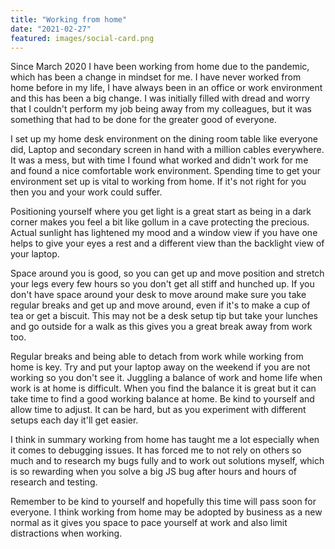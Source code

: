 ```yaml
---
title: "Working from home"
date: "2021-02-27"
featured: images/social-card.png
---
```


Since March 2020 I have been working from home due to the pandemic, which has been a change in mindset for me. I have never worked from home before in my life, I have always been in an office or work environment and this has been a big change. I was initially filled with dread and worry that I couldn't perform my job being away from my colleagues, but it was something that had to be done for the greater good of everyone. 

I set up my home desk environment on the dining room table like everyone did, Laptop and secondary screen in hand with a million cables everywhere. It was a mess, but with time I found what worked and didn't work for me and found a nice comfortable work environment. Spending time to get your environment set up is vital to working from home. If it's not right for you then you and your work could suffer.

Positioning yourself where you get light is a great start as being in a dark corner makes you feel a bit like gollum in a cave protecting the precious. Actual sunlight has lightened my mood and a window view if you have one helps to give your eyes a rest and a different view than the backlight view of your laptop. 

Space around you is good, so you can get up and move position and stretch your legs every few hours so you don't get all stiff and hunched up. If you don't have space around your desk to move around make sure you take regular breaks and get up and move around, even if it's to make a cup of tea or get a biscuit. This may not be a desk setup tip but take your lunches and go outside for a walk as this gives you a great break away from work too.

Regular breaks and being able to detach from work while working from home is key. Try and put your laptop away on the weekend if you are not working so you don't see it. Juggling a balance of work and home life when work is at home is difficult. When you find the balance it is great but it can take time to find a good working balance at home. Be kind to yourself and allow time to adjust. It can be hard, but as you experiment with different setups each day it'll get easier.

I think in summary working from home has taught me a lot especially when it comes to debugging issues. It has forced me to not rely on others so much and to research my bugs fully and to work out solutions myself, which is so rewarding when you solve a big JS bug after hours and hours of research and testing. 

Remember to be kind to yourself and hopefully this time will pass soon for everyone. I think working from home may be adopted by business as a new normal as it gives you space to pace yourself at work and also limit distractions when working.
